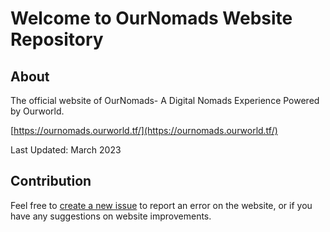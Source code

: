 # Welcome to OurNomads Website Repository

## About

The official website of OurNomads- A Digital Nomads Experience Powered by Ourworld.

[https://ournomads.ourworld.tf/](https://ournomads.ourworld.tf/)

Last Updated: March 2023

## Contribution

Feel free to [create a new issue](https://github.com/ourworld-tsc/www_ournomads/issues) to report an error on the website, or if you have any suggestions on website improvements. 
